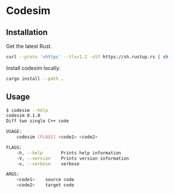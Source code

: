 # Codesim

## Installation

Get the latest Rust.

```bash
curl --proto '=https' --tlsv1.2 -sSf https://sh.rustup.rs | sh
```

Install codesim locally.

```bash
cargo install --path .
```

## Usage

```bash
$ codesim --help
codesim 0.1.0
Diff two single C++ code

USAGE:
    codesim [FLAGS] <code1> <code2>

FLAGS:
    -h, --help       Prints help information
    -V, --version    Prints version information
    -v, --verbose    verbose

ARGS:
    <code1>    source code
    <code2>    target code
```
